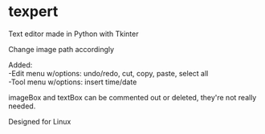 # texpert
Text editor made in Python with Tkinter  

Change image path accordingly  

Added:  
 -Edit menu w/options: undo/redo, cut, copy, paste, select all    
 -Tool menu w/options: insert time/date      
 
 imageBox and textBox can be commented out or deleted, they're not really needed.  
 
 Designed for Linux
 
 



